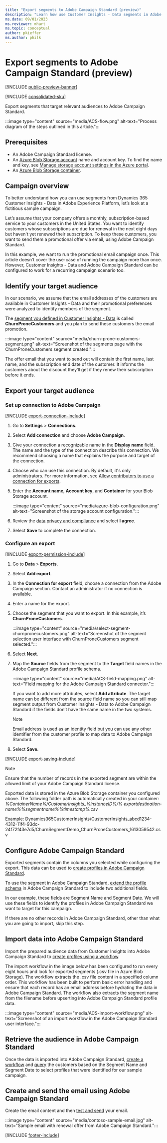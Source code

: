 ```yaml
---
title: "Export segments to Adobe Campaign Standard (preview)"
description: "Learn how use Customer Insights - Data segments in Adobe Campaign Standard."
ms.date: 09/01/2023
ms.reviewer: mhart
ms.topic: conceptual
author: pkieffer
ms.author: philk
---
```


# Export segments to Adobe Campaign Standard (preview)

[!INCLUDE [public-preview-banner](includes/public-preview-banner.md)]

[!INCLUDE [consolidated-sku](./includes/consolidated-sku.md)]

Export segments that target relevant audiences to Adobe Campaign Standard.

:::image type="content" source="media/ACS-flow.png" alt-text="Process diagram of the steps outlined in this article.":::

## Prerequisites

- An Adobe Campaign Standard license.
- An [Azure Blob Storage account](/azure/storage/blobs/create-data-lake-storage-account) name and account key. To find the name and key, see [Manage storage account settings in the Azure portal](/azure/storage/common/storage-account-manage).
- An [Azure Blob Storage container](/azure/storage/blobs/storage-quickstart-blobs-portal#create-a-container).

## Campaign overview

To better understand how you can use segments from Dynamics 365 Customer Insights - Data in Adobe Experience Platform, let’s look at a fictitious sample campaign.

Let’s assume that your company offers a monthly, subscription-based service to your customers in the United States. You want to identify customers whose subscriptions are due for renewal in the next eight days but haven't yet renewed their subscription. To keep these customers, you want to send them a promotional offer via email, using Adobe Campaign Standard.

In this example, we want to run the promotional email campaign once. This article doesn’t cover the use-case of running the campaign more than once. However, Customer Insights - Data and Adobe Campaign Standard can be configured to work for a recurring campaign scenario too.

## Identify your target audience

In our scenario, we assume that the email addresses of the customers are available in Customer Insights - Data and their promotional preferences were analyzed to identify members of the segment.

The [segment you defined in Customer Insights - Data](segments.md) is called **ChurnProneCustomers** and you plan to send these customers the email promotion.

:::image type="content" source="media/churn-prone-customers-segment.png" alt-text="Screenshot of the segments page with the ChurnProneCustomers segment created.":::

The offer email that you want to send out will contain the first name, last name, and the subscription end date of the customer. It informs the customers about the discount they’ll get if they renew their subscription before it ends.

## Export your target audience

### Set up connection to Adobe Campaign

[!INCLUDE [export-connection-include](includes/export-connection-admn.md)]

1. Go to **Settings** > **Connections**.

1. Select **Add connection** and choose **Adobe Campaign**.

1. Give your connection a recognizable name in the **Display name** field. The name and the type of the connection describe this connection. We recommend choosing a name that explains the purpose and target of the connection.

1. Choose who can use this connection. By default, it's only administrators. For more information, see [Allow contributors to use a connection for exports](connections.md#allow-contributors-to-use-a-connection-for-exports).

1. Enter the **Account name**, **Account key**, and **Container** for your Blob Storage account.  

   :::image type="content" source="media/azure-blob-configuration.png" alt-text="Screenshot of the storage account configuration.":::

1. Review the [data privacy and compliance](connections.md#data-privacy-and-compliance) and select **I agree**.

1. Select **Save** to complete the connection.

### Configure an export

[!INCLUDE [export-permission-include](includes/export-permission.md)]

1. Go to **Data** > **Exports**.

1. Select **Add export**.

1. In the **Connection for export** field, choose a connection from the Adobe Campaign section. Contact an administrator if no connection is available.

1. Enter a name for the export.

1. Choose the segment that you want to export. In this example, it’s **ChurnProneCustomers**.

   :::image type="content" source="media/select-segment-churnpronecustomers.png" alt-text="Screenshot of the segment selection user interface with ChurnProneCustomers segment selected.":::

1. Select **Next**.

1. Map the **Source** fields from the segment to the **Target** field names in the Adobe Campaign Standard profile schema.

   :::image type="content" source="media/ACS-field-mapping.png" alt-text="Field mapping for the Adobe Campaign Standard connector.":::

   If you want to add more attributes, select **Add attribute**. The target name can be different from the source field name so you can still map segment output from Customer Insights - Data to Adobe Campaign Standard if the fields don’t have the same name in the two systems.

   > [!NOTE]
   > Email address is used as an identity field but you can use any other identifier from the customer profile to map data to Adobe Campaign Standard.

1. Select **Save**.

[!INCLUDE [export-saving-include](includes/export-saving.md)]

> [!NOTE]
> Ensure that the number of records in the exported segment are within the allowed limit of your Adobe Campaign Standard license.

Exported data is stored in the Azure Blob Storage container you configured above. The following folder path is automatically created in your container:
*%ContainerName%/CustomerInsights_%instanceID%/% exportdestination-name%_%segmentname%_%timestamp%.csv*

Example: Dynamics365CustomerInsights/CustomerInsights_abcd1234-4312-11f4-93dc-24f72f43e7d5/ChurnSegmentDemo_ChurnProneCustomers_1613059542.csv

## Configure Adobe Campaign Standard

Exported segments contain the columns you selected while configuring the export. This data can be used to [create profiles in Adobe Campaign Standard](https://experienceleague.adobe.com/docs/campaign-standard/using/profiles-and-audiences/managing-profiles/about-profiles.html#managing-profiles).

To use the segment in Adobe Campaign Standard, [extend the profile schema](https://experienceleague.adobe.com/docs/campaign-standard/using/developing/use-cases--extending-resources/extending-the-profile-resource-with-a-new-field.html#developing) in Adobe Campaign Standard to include two additional fields.

In our example, these fields are Segment Name and Segment Date. We will use these fields to identify the profiles in Adobe Campaign Standard we want to target for this campaign.

If there are no other records in Adobe Campaign Standard, other than what you are going to import, skip this step.

## Import data into Adobe Campaign Standard

Import the prepared audience data from Customer Insights into Adobe Campaign Standard to [create profiles using a workflow](https://experienceleague.adobe.com/docs/campaign-standard/using/profiles-and-audiences/managing-profiles/creating-profiles.html#profiles-and-audiences).

The import workflow in the image below has been configured to run every eight hours and look for exported segments (.csv file in Azure Blob Storage). The workflow extracts the .csv file content in a specified column order. This workflow has been built to perform basic error handling and ensure that each record has an email address before hydrating the data in Adobe Campaign Standard. The workflow also extracts the segment name from the filename before upserting into Adobe Campaign Standard profile data.

:::image type="content" source="media/ACS-import-workflow.png" alt-text="Screenshot of an import workflow in the Adobe Campaign Standard user interface.":::

## Retrieve the audience in Adobe Campaign Standard

Once the data is imported into Adobe Campaign Standard, [create a workflow](https://experienceleague.adobe.com/docs/campaign-standard/using/managing-processes-and-data/workflow-general-operation/building-a-workflow.html#managing-processes-and-data) and [query](https://experienceleague.adobe.com/docs/campaign-standard/using/managing-processes-and-data/targeting-activities/query.html#managing-processes-and-data) the customers based on the Segment Name and Segment Date to select profiles that were identified for our sample campaign.

## Create and send the email using Adobe Campaign Standard

Create the email content and then [test and send](https://experienceleague.adobe.com/docs/campaign-standard/using/testing-and-sending/get-started-sending-messages.html#preparing-and-testing-messages) your email.

:::image type="content" source="media/contoso-sample-email.jpg" alt-text="Sample email with renewal offer from Adobe Campaign Standard.":::

[!INCLUDE [footer-include](includes/footer-banner.md)]
